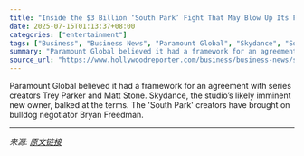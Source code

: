 ```yaml
---
title: "Inside the $3 Billion ‘South Park’ Fight That May Blow Up Its Future"
date: 2025-07-15T01:13:37+08:00
categories: ["entertainment"]
tags: ["Business", "Business News", "Paramount Global", "Skydance", "South Park"]
summary: "Paramount Global believed it had a framework for an agreement with series creators Trey Parker and Matt Stone. Skydance, the studio’s likely imminent new owner, balked at the terms. The 'South Park' c"
source_url: "https://www.hollywoodreporter.com/business/business-news/south-park-skydance-paramount-fight-1236314541/"
---
```


Paramount Global believed it had a framework for an agreement with series creators Trey Parker and Matt Stone. Skydance, the studio’s likely imminent new owner, balked at the terms. The 'South Park' creators have brought on bulldog negotiator Bryan Freedman.

---

*来源: [原文链接](https://www.hollywoodreporter.com/business/business-news/south-park-skydance-paramount-fight-1236314541/)*
